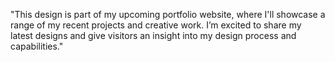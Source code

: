 "This design is part of my upcoming portfolio website, where I'll showcase a range of my recent projects and creative work. I’m excited to share my latest designs and give visitors an insight into my design process and capabilities."
